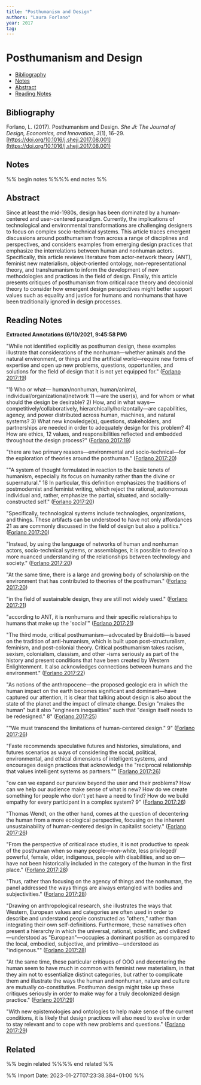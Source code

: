 ```yaml
---
title: "Posthumanism and Design"
authors: "Laura Forlano"
year: 2017
tag: 
---
```

# Posthumanism and Design

- [Bibliography](#bibliography)
- [Notes](#notes)
- [Abstract](#abstract)
- [Reading Notes](#reading-notes)

## Bibliography
Forlano, L. (2017). Posthumanism and Design. _She Ji: The Journal of Design, Economics, and Innovation_, _3_(1), 16–29. [https://doi.org/10.1016/j.sheji.2017.08.001](https://doi.org/10.1016/j.sheji.2017.08.001)

## Notes
%% begin notes %%%% end notes %%

## Abstract
Since at least the mid-1980s, design has been dominated by a human-centered and user-centered paradigm. Currently, the implications of technological and environmental transformations are challenging designers to focus on complex socio-technical systems. This article traces emergent discussions around posthumanism from across a range of disciplines and perspectives, and considers examples from emerging design practices that emphasize the interrelations between human and nonhuman actors. Specifically, this article reviews literature from actor-network theory (ANT), feminist new materialism, object-oriented ontology, non-representational theory, and transhumanism to inform the development of new methodologies and practices in the field of design. Finally, this article presents critiques of posthumanism from critical race theory and decolonial theory to consider how emergent design perspectives might better support values such as equality and justice for humans and nonhumans that have been traditionally ignored in design processes.

## Reading Notes
**Extracted Annotations (6/10/2021, 9:45:58 PM)**

"While not identified explicitly as posthuman design, these examples illustrate that considerations of the nonhuman—whether animals and the natural environment, or things and the artificial world—require new forms of expertise and open up new problems, questions, opportunities, and solutions for the field of design that it is not yet equipped for." ([Forlano 2017:19](zotero://open-pdf/library/items/3MCXE5K8?page=4))

"1) Who or what— human/nonhuman, human/animal, individual/organizational/network 11 —are the user(s), and for whom or what should the design be desirable? 2) How, and in what ways—competitively/collaboratively, hierarchically/horizontally—are capabilities, agency, and power distributed across human, machines, and natural systems? 3) What new knowledge(s), questions, stakeholders, and partnerships are needed in order to adequately design for this problem? 4) How are ethics, 12 values, and responsibilities reflected and embedded throughout the design process?" ([Forlano 2017:19](zotero://open-pdf/library/items/3MCXE5K8?page=4))

"there are two primary reasons—environmental and socio-technical—for the exploration of theories around the posthuman." ([Forlano 2017:20](zotero://open-pdf/library/items/3MCXE5K8?page=5))

""A system of thought formulated in reaction to the basic tenets of humanism, especially its focus on humanity rather than the divine or supernatural." 18 In particular, this definition emphasizes the traditions of postmodernist and feminist writing, which reject the rational, autonomous individual and, rather, emphasize the partial, situated, and socially-constructed self." ([Forlano 2017:20](zotero://open-pdf/library/items/3MCXE5K8?page=5))

"Specifically, technological systems include technologies, organizations, and things. These artifacts can be understood to have not only affordances 21 as are commonly discussed in the field of design but also a politics." ([Forlano 2017:20](zotero://open-pdf/library/items/3MCXE5K8?page=5))

"Instead, by using the language of networks of human and nonhuman actors, socio-technical systems, or assemblages, it is possible to develop a more nuanced understanding of the relationships between technology and society." ([Forlano 2017:20](zotero://open-pdf/library/items/3MCXE5K8?page=5))

"At the same time, there is a large and growing body of scholarship on the environment that has contributed to theories of the posthuman." ([Forlano 2017:20](zotero://open-pdf/library/items/3MCXE5K8?page=5))

"in the field of sustainable design, they are still not widely used." ([Forlano 2017:21](zotero://open-pdf/library/items/3MCXE5K8?page=6))

"according to ANT, it is nonhumans and their specific relationships to humans that make up the 'social'" ([Forlano 2017:21](zotero://open-pdf/library/items/3MCXE5K8?page=6))

"The third mode, critical posthumanism—advocated by Braidotti—is based on the tradition of anti-humanism, which is built upon post-structuralism, feminism, and post-colonial theory. Critical posthumanism takes racism, sexism, colonialism, classism, and other -isms seriously as part of the history and present conditions that have been created by Western Enlightenment. It also acknowledges connections between humans and the environment." ([Forlano 2017:22](zotero://open-pdf/library/items/3MCXE5K8?page=7))

"As notions of the anthropocene—the proposed geologic era in which the human impact on the earth becomes significant and dominant—have captured our attention, it is clear that talking about design is also about the state of the planet and the impact of climate change. Design "makes the human" but it also "engineers inequalities" such that "design itself needs to be redesigned." 8" ([Forlano 2017:25](zotero://open-pdf/library/items/3MCXE5K8?page=10))

""We must transcend the limitations of human-centered design." 9" ([Forlano 2017:26](zotero://open-pdf/library/items/3MCXE5K8?page=11))

"Faste recommends speculative futures and histories, simulations, and futures scenarios as ways of considering the social, political, environmental, and ethical dimensions of intelligent systems, and encourages design practices that acknowledge the "reciprocal relationship that values intelligent systems as partners."" ([Forlano 2017:26](zotero://open-pdf/library/items/3MCXE5K8?page=11))

"ow can we expand our purview beyond the user and their problems? How can we help our audience make sense of what is new? How do we create something for people who don't yet have a need to find? How do we build empathy for every participant in a complex system? 9" ([Forlano 2017:26](zotero://open-pdf/library/items/3MCXE5K8?page=11))

"Thomas Wendt, on the other hand, comes at the question of decentering the human from a more ecological perspective, focusing on the inherent unsustainability of human-centered design in capitalist society." ([Forlano 2017:26](zotero://open-pdf/library/items/3MCXE5K8?page=11))

"From the perspective of critical race studies, it is not productive to speak of the posthuman when so many people—non-white, less privileged/ powerful, female, older, indigenous, people with disabilities, and so on—have not been historically included in the category of the human in the first place." ([Forlano 2017:28](zotero://open-pdf/library/items/3MCXE5K8?page=13))

"Thus, rather than focusing on the agency of things and the nonhuman, the panel addressed the ways things are always entangled with bodies and subjectivities." ([Forlano 2017:28](zotero://open-pdf/library/items/3MCXE5K8?page=13))

"Drawing on anthropological research, she illustrates the ways that Western, European values and categories are often used in order to describe and understand people constructed as "others," rather than integrating their own self-definitions. Furthermore, these narratives often present a hierarchy in which the universal, rational, scientific, and civilized—understood as "European"—occupies a dominant position as compared to the local, embodied, subjective, and primitive—understood as "indigenous."" ([Forlano 2017:28](zotero://open-pdf/library/items/3MCXE5K8?page=13))

"At the same time, these particular critiques of OOO and decentering the human seem to have much in common with feminist new materialism, in that they aim not to essentialize distinct categories, but rather to complicate them and illustrate the ways the human and nonhuman, nature and culture are mutually co-constitutive. Posthuman design might take up these critiques seriously in order to make way for a truly decolonized design practice." ([Forlano 2017:29](zotero://open-pdf/library/items/3MCXE5K8?page=14))

"With new epistemologies and ontologies to help make sense of the current conditions, it is likely that design practices will also need to evolve in order to stay relevant and to cope with new problems and questions." ([Forlano 2017:29](zotero://open-pdf/library/items/3MCXE5K8?page=14))

## Related
%% begin related %%%% end related %%

%% Import Date: 2023-01-27T07:23:38.384+01:00 %%
